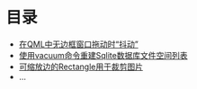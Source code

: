 # 目录
- [在QML中无边框窗口拖动时“抖动”](./dragging-frameless-window-jiggles-in-qml.md)
- [使用vacuum命令重建Sqlite数据库文件空间列表](./vacuum-command-rebuilds-the-sqlite-database-file.md)
- [可缩放边的Rectangle用于裁剪图片](/resizable-borders-of-Rectangle-to-selection-rect-for-crop-image.md)
- ...
